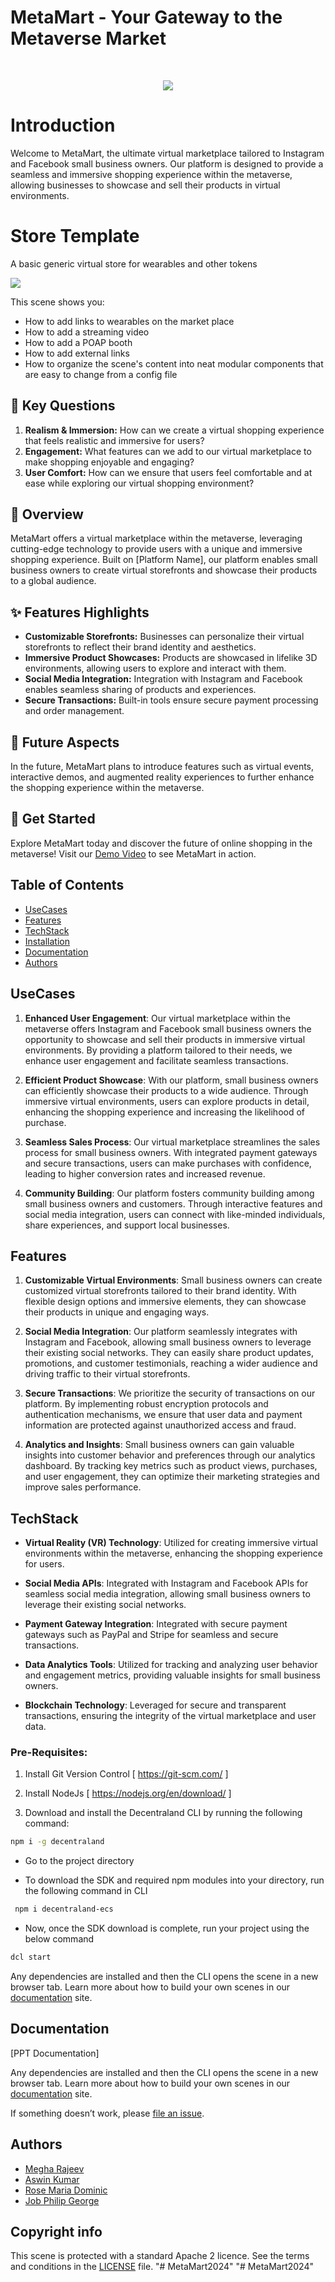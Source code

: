 # MetaMart - Your Gateway to the Metaverse Market
</p>
 </div>
 <br>
 <p align="center">
   <img src="https://readme-typing-svg.herokuapp.com?color=45ffaa&size=40&width=900&height=80&lines=Welcome-to-the-METAVERSE"/>
</p>

# Introduction
Welcome to MetaMart, the ultimate virtual marketplace tailored to Instagram and Facebook small business owners. Our platform is designed to provide a seamless and immersive shopping experience within the metaverse, allowing businesses to showcase and sell their products in virtual environments.
# Store Template
 
 A basic generic virtual store for wearables and other tokens


![](screenshot/screenshot.png)

This scene shows you:

- How to add links to wearables on the market place
- How to add a streaming video
- How to add a POAP booth
- How to add external links
- How to organize the scene's content into neat modular components that are easy to change from a config file


## 🌟 Key Questions
1. **Realism & Immersion:** How can we create a virtual shopping experience that feels realistic and immersive for users?
2. **Engagement:** What features can we add to our virtual marketplace to make shopping enjoyable and engaging?
3. **User Comfort:** How can we ensure that users feel comfortable and at ease while exploring our virtual shopping environment?

## 🚀 Overview
MetaMart offers a virtual marketplace within the metaverse, leveraging cutting-edge technology to provide users with a unique and immersive shopping experience. Built on [Platform Name], our platform enables small business owners to create virtual storefronts and showcase their products to a global audience.

## ✨ Features Highlights
- **Customizable Storefronts:** Businesses can personalize their virtual storefronts to reflect their brand identity and aesthetics.
- **Immersive Product Showcases:** Products are showcased in lifelike 3D environments, allowing users to explore and interact with them.
- **Social Media Integration:** Integration with Instagram and Facebook enables seamless sharing of products and experiences.
- **Secure Transactions:** Built-in tools ensure secure payment processing and order management.

## 🌈 Future Aspects
In the future, MetaMart plans to introduce features such as virtual events, interactive demos, and augmented reality experiences to further enhance the shopping experience within the metaverse.

## 🚀 Get Started
Explore MetaMart today and discover the future of online shopping in the metaverse! Visit our [Demo Video](link) to see MetaMart in action.
## Table of Contents
  - [UseCases](#usecases)
  - [Features](#features)
  - [TechStack](#techstack)
  - [Installation](#installation)
  - [Documentation](#documentation)
  - [Authors](#authors)
## UseCases

1. **Enhanced User Engagement**: Our virtual marketplace within the metaverse offers Instagram and Facebook small business owners the opportunity to showcase and sell their products in immersive virtual environments. By providing a platform tailored to their needs, we enhance user engagement and facilitate seamless transactions.

2. **Efficient Product Showcase**: With our platform, small business owners can efficiently showcase their products to a wide audience. Through immersive virtual environments, users can explore products in detail, enhancing the shopping experience and increasing the likelihood of purchase.

3. **Seamless Sales Process**: Our virtual marketplace streamlines the sales process for small business owners. With integrated payment gateways and secure transactions, users can make purchases with confidence, leading to higher conversion rates and increased revenue.

4. **Community Building**: Our platform fosters community building among small business owners and customers. Through interactive features and social media integration, users can connect with like-minded individuals, share experiences, and support local businesses.

## Features

1. **Customizable Virtual Environments**: Small business owners can create customized virtual storefronts tailored to their brand identity. With flexible design options and immersive elements, they can showcase their products in unique and engaging ways.

2. **Social Media Integration**: Our platform seamlessly integrates with Instagram and Facebook, allowing small business owners to leverage their existing social networks. They can easily share product updates, promotions, and customer testimonials, reaching a wider audience and driving traffic to their virtual storefronts.

3. **Secure Transactions**: We prioritize the security of transactions on our platform. By implementing robust encryption protocols and authentication mechanisms, we ensure that user data and payment information are protected against unauthorized access and fraud.

4. **Analytics and Insights**: Small business owners can gain valuable insights into customer behavior and preferences through our analytics dashboard. By tracking key metrics such as product views, purchases, and user engagement, they can optimize their marketing strategies and improve sales performance.

## TechStack

- **Virtual Reality (VR) Technology**: Utilized for creating immersive virtual environments within the metaverse, enhancing the shopping experience for users.
  
- **Social Media APIs**: Integrated with Instagram and Facebook APIs for seamless social media integration, allowing small business owners to leverage their existing social networks.
  
- **Payment Gateway Integration**: Integrated with secure payment gateways such as PayPal and Stripe for seamless and secure transactions.
  
- **Data Analytics Tools**: Utilized for tracking and analyzing user behavior and engagement metrics, providing valuable insights for small business owners.
  
- **Blockchain Technology**: Leveraged for secure and transparent transactions, ensuring the integrity of the virtual marketplace and user data.
### Pre-Requisites:
1. Install Git Version Control
[ https://git-scm.com/ ]

2. Install NodeJs
[ https://nodejs.org/en/download/ ]

3. Download and install the Decentraland CLI by running the following command:

~~~bash
npm i -g decentraland
~~~
* Go to the project directory

* To download the SDK and required npm modules into your directory, run the following command in CLI
```bash
 npm i decentraland-ecs
```
* Now, once the SDK download is complete, run your project using the below command
```bash
dcl start
```

Any dependencies are installed and then the CLI opens the scene in a new browser tab.
Learn more about how to build your own scenes in our [documentation](https://docs.decentraland.org/) site.
## Documentation

[PPT Documentation]

Any dependencies are installed and then the CLI opens the scene in a new browser tab.
Learn more about how to build your own scenes in our [documentation](https://docs.decentraland.org/) site.

If something doesn’t work, please [file an issue](https://github.com/decentraland-scenes/Awesome-Repository/issues/new).
## Authors
- [Megha Rajeev](https://github.com/meghaarajeev)
- [Aswin Kumar](https://github.com/AswinkumarSt/AswinkumarSt)
- [Rose Maria Dominic](https://github.com/rosedominic4)
- [Job Philip George](https://github.com/Jobphilipgeorge)

## Copyright info

This scene is protected with a standard Apache 2 licence. See the terms and conditions in the [LICENSE](/LICENSE) file.
"# MetaMart2024" 
"# MetaMart2024" 
